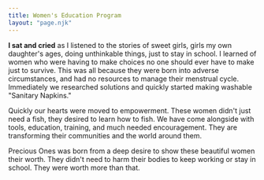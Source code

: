 ```yaml
---
title: Women's Education Program
layout: "page.njk"
---
```


**I sat and cried** as I listened to the stories of sweet girls, girls my own daughter's ages, doing unthinkable things, just to stay in school. I learned of women who were having to make choices no one should ever have to make just to survive. This was all because they were born into adverse circumstances, and had no resources to manage their menstrual cycle. Immediately we researched solutions and quickly started making washable "Sanitary Napkins."

Quickly our hearts were moved to empowerment. These women didn't just need a fish, they desired to learn how to fish. We have come alongside with tools, education, training, and much needed encouragement. They are transforming their communities and the world around them.

Precious Ones was born from a deep desire to show these beautiful women their worth. They didn't need to harm their bodies to keep working or stay in school. They were worth more than that.

